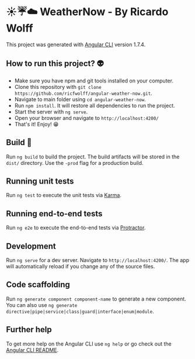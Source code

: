 # :sunny::umbrella::cloud: WeatherNow - By Ricardo Wolff 

This project was generated with [Angular CLI](https://github.com/angular/angular-cli) version 1.7.4.

## How to run this project? :alien:

* Make sure you have npm and git tools installed on your computer.
* Clone this repository with `git clone https://github.com/ricfwolff/angular-weather-now.git`.
* Navigate to main folder using `cd angular-weather-now`.
* Run `npm install`. It will restore all dependencies to run the project.
* Start the server with `ng serve`.
* Open your browser and navigate to `http://localhost:4200/`
* That's it! Enjoy! :grin:

## Build :rocket:

Run `ng build` to build the project. The build artifacts will be stored in the `dist/` directory. Use the `-prod` flag for a production build.

## Running unit tests

Run `ng test` to execute the unit tests via [Karma](https://karma-runner.github.io).

## Running end-to-end tests

Run `ng e2e` to execute the end-to-end tests via [Protractor](http://www.protractortest.org/).

## Development

Run `ng serve` for a dev server. Navigate to `http://localhost:4200/`. The app will automatically reload if you change any of the source files.

## Code scaffolding

Run `ng generate component component-name` to generate a new component. You can also use `ng generate directive|pipe|service|class|guard|interface|enum|module`.

## Further help

To get more help on the Angular CLI use `ng help` or go check out the [Angular CLI README](https://github.com/angular/angular-cli/blob/master/README.md).
